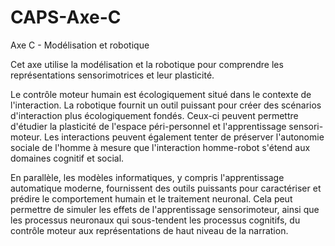 # CAPS-Axe-C

Axe C - Modélisation et robotique

Cet axe utilise la modélisation et la robotique pour comprendre les représentations sensorimotrices et leur plasticité.  

Le contrôle moteur humain est écologiquement situé dans le contexte de l'interaction.  La robotique fournit un outil puissant pour créer des scénarios d'interaction plus écologiquement fondés.  Ceux-ci peuvent permettre d'étudier la plasticité de l'espace péri-personnel et l'apprentissage sensori-moteur.  Les interactions peuvent également tenter de préserver l'autonomie sociale de l'homme à mesure que l'interaction homme-robot s'étend aux domaines cognitif et social.

En parallèle, les modèles informatiques, y compris l'apprentissage automatique moderne, fournissent des outils puissants pour caractériser et prédire le comportement humain et le traitement neuronal.  Cela peut permettre de simuler les effets de l'apprentissage sensorimoteur, ainsi que les processus neuronaux qui sous-tendent les processus cognitifs, du contrôle moteur aux représentations de haut niveau de la narration.



